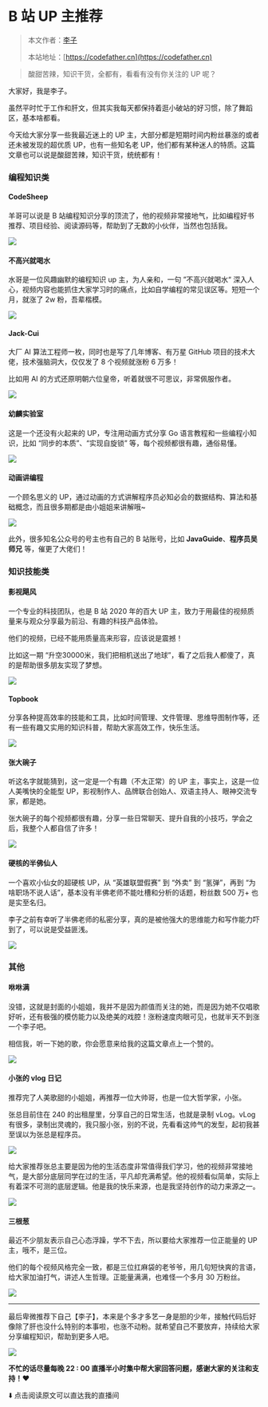 # B 站 UP 主推荐

> 本文作者：[李子](https://yuyuanweb.feishu.cn/wiki/Abldw5WkjidySxkKxU2cQdAtnah)
>
> 本站地址：[https://codefather.cn](https://codefather.cn)

> 酸甜苦辣，知识干货，全都有，看看有没有你关注的 UP 呢？

大家好，我是李子。

虽然平时忙于工作和肝文，但其实我每天都保持着逛小破站的好习惯，除了舞蹈区，基本啥都看。

今天给大家分享一些我最近迷上的 UP 主，大部分都是短期时间内粉丝暴涨的或者还未被发现的超优质 UP，也有一些知名老 UP，他们都有某种迷人的特质。这篇文章也可以说是酸甜苦辣，知识干货，统统都有！

### 编程知识类

#### CodeSheep

羊哥可以说是 B 站编程知识分享的顶流了，他的视频非常接地气，比如编程好书推荐、项目经验、阅读源码等，帮助到了无数的小伙伴，当然也包括我。

![](https://pic.yupi.icu/5563/202311091159458.jpeg)

#### 不高兴就喝水

水哥是一位风趣幽默的编程知识 up 主，为人亲和，一句 ”不高兴就喝水“ 深入人心，视频内容也能抓住大家学习时的痛点，比如自学编程的常见误区等。短短一个月，就涨了 2w 粉，吾辈楷模。

![](https://pic.yupi.icu/5563/202311091159414.jpeg)

#### Jack-Cui

大厂 AI 算法工程师一枚，同时也是写了几年博客、有万星 GitHub 项目的技术大佬，技术强脑洞大，仅仅发了 8 个视频就涨粉 6 万多！

比如用 AI 的方式还原明朝六位皇帝，听着就很不可思议，非常佩服作者。

![](https://pic.yupi.icu/5563/202311091159423.jpeg)

#### 幼麟实验室

这是一个还没有火起来的 UP，专注用动画方式分享 Go 语言教程和一些编程小知识，比如 “同步的本质”、“实现自旋锁” 等，每个视频都很有趣，通俗易懂。

![](https://pic.yupi.icu/5563/202311091159512.png)

#### 动画讲编程

一个顾名思义的 UP，通过动画的方式讲解程序员必知必会的数据结构、算法和基础概念，而且很多期都是由小姐姐来讲解哦~

![](https://pic.yupi.icu/5563/202311091159450.jpeg)

此外，很多知名公众号的号主也有自己的 B 站账号，比如 **JavaGuide**、**程序员吴师兄** 等，催更了大佬们！

### 知识技能类

#### 影视飓风

一个专业的科技团队，也是 B 站 2020 年的百大 UP 主，致力于用最佳的视频质量来与观众分享最为前沿、有趣的科技产品体验。

他们的视频，已经不能用质量高来形容，应该说是震撼！

比如这一期 “升空30000米，我们把相机送出了地球”，看了之后我人都傻了，真的是帮助很多朋友实现了梦想。

![](https://pic.yupi.icu/5563/202311091159689.png)

#### Topbook

分享各种提高效率的技能和工具，比如时间管理、文件管理、思维导图制作等，还有一些有趣又实用的知识科普，帮助大家高效工作，快乐生活。

![](https://pic.yupi.icu/5563/202311091159915.jpeg)

#### 张大碗子

听这名字就能猜到，这一定是一个有趣（不太正常）的 UP 主，事实上，这是一位人美嘴快的全能型 UP，影视制作人、品牌联合创始人、双语主持人、眼神交流专家，都是她。

张大碗子的每个视频都很有趣，分享一些日常聊天、提升自我的小技巧，学会之后，我整个人都自信了许多！

![](https://pic.yupi.icu/5563/202311091159935.jpeg)

#### 硬核的半佛仙人

一个喜欢小仙女的超硬核 UP，从 “英雄联盟假赛” 到 “外卖” 到 “氢弹”，再到 “为啥职场不说人话”，基本没有半佛老师不能吐槽和分析的话题，粉丝数 500 万+ 也是实至名归。

李子之前有幸听了半佛老师的私密分享，真的是被他强大的思维能力和写作能力吓到了，可以说是受益匪浅。

![](https://pic.yupi.icu/5563/202311091159949.jpeg)

### 其他

#### 咻咻满

没错，这就是封面的小姐姐，我并不是因为颜值而关注的她，而是因为她不仅唱歌好听，还有极强的模仿能力以及绝美的戏腔！涨粉速度肉眼可见，也就半天不到涨一个李子吧。

相信我，听一下她的歌，你会愿意来给我的这篇文章点上一个赞的。

![](https://pic.yupi.icu/5563/202311091159999.jpeg)

#### 小张的 vlog 日记

推荐完了人美歌甜的小姐姐，再推荐一位大帅哥，也是一位大哲学家，小张。

张总目前住在 240 的出租屋里，分享自己的日常生活，也就是录制 vLog。vLog 有很多，录制出灵魂的，我只服小张，别的不说，先看看这帅气的发型，起初我甚至误以为张总是程序员。

![](https://pic.yupi.icu/5563/202311091159027.jpeg)

给大家推荐张总主要是因为他的生活态度非常值得我们学习，他的视频非常接地气，是大部分底层同学在过的生活，平凡却充满希望。他的视频看似简单，实际上有着深不可测的底层逻辑。他是我的快乐来源，也是我坚持创作的动力来源之一。

![](https://pic.yupi.icu/5563/202311091159376.jpeg)

#### 三根葱

最近不少朋友表示自己心态浮躁，学不下去，所以要给大家推荐一位正能量的 UP 主，哦不，是三位。

他们的每个视频风格完全一致，都是三位扛麻袋的老爷爷，用几句短快爽的言语，给大家加油打气，讲述人生哲理。正能量满满，也难怪一个多月 30 万粉丝。

![](https://pic.yupi.icu/5563/202311091159414.jpeg)



------

最后卑微推荐下自己【李子】，本来是个多才多艺一身是胆的少年，接触代码后好像除了肝也没什么特别的本事啦，也涨不动粉。就希望自己不要放弃，持续给大家分享编程知识，帮助到更多人吧。

![](https://pic.yupi.icu/5563/202311091159436.png)

**不忙的话尽量每晚 22 : 00 直播半小时集中帮大家回答问题，感谢大家的关注和支持！❤️**

⬇️ 点击阅读原文可以直达我的直播间
